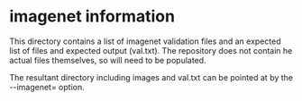 # imagenet information
This directory contains a list of imagenet validation files and an expected
list of files and expected output (val.txt).  The repository does not contain
he actual files themselves, so will need to be populated.

The resultant directory including images and val.txt can
be pointed at by the --imagenet= option.
